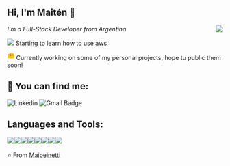 ## Hi,  I'm Maitén 👋

<img align="right" src="https://github.com/anathayna/anathayna/blob/master/assets/pusheencode.gif"/>
<p><em>I'm a Full-Stack Developer from Argentina
</em></p>
<p><img src="https://github.com/anathayna/anathayna/blob/master/assets/bmo.gif?raw=1" width="30vw"/> Starting to learn how to use aws</p>
<p><img src="https://github.com/anathayna/anathayna/blob/master/assets/happy.gif?raw=1" width="17vw"/> Currently working on some of my personal projects, hope tu public them soon!</p>

<div align="left">

 ## 💬 You can find me:
 
  ![Linkedin](https://img.shields.io/badge/-Linkedin-blue?style=flat-square&logo=Linkedin&logoColor=white)
  ![Gmail Badge](https://img.shields.io/badge/-maitenpeinetti@gmail.com-c14438?style=flat-square&logo=Gmail&logoColor=white)

</div>


## Languages and Tools: 
<p align="left">
  <img src="https://media3.giphy.com/media/ln7z2eWriiQAllfVcn/200w.webp" width="40"><img src="https://media3.giphy.com/media/kdFc8fubgS31b8DsVu/giphy.webp" width="40"><img src="https://i.giphy.com/media/eNAsjO55tPbgaor7ma/200w.webp" width="40"><img src="https://media.giphy.com/media/XAxylRMCdpbEWUAvr8/giphy.gif" width="40"><img src="https://media.giphy.com/media/fsEaZldNC8A1PJ3mwp/giphy.gif" width="40"><img src="https://i.giphy.com/media/IdyAQJVN2kVPNUrojM/200.webp" width="40"><img src="https://media.giphy.com/media/kH1DBkPNyZPOk0BxrM/giphy.gif" width="50"><img src="https://media.giphy.com/media/KzJkzjggfGN5Py6nkT/giphy.gif" width="40">
  

</p>

⭐️ From [Maipeinetti](https://github.com/Maipeinetti)

<!--
**Maipeinetti/Maipeinetti** is a ✨ _special_ ✨ repository because its `README.md` (this file) appears on your GitHub profile.
<img src="https://media.giphy.com/media/WUlplcMpOCEmTGBtBW/giphy.gif" width="30">

Here are some ideas to get you started:

- 🔭 I’m currently working on ...
- 🌱 I’m currently learning ...
- 👯 I’m looking to collaborate on ...
- 🤔 I’m looking for help with ...
- 💬 Ask me about ...
- 📫 How to reach me: ...
- 😄 Pronouns: ...
- ⚡ Fun fact: ...
-->
